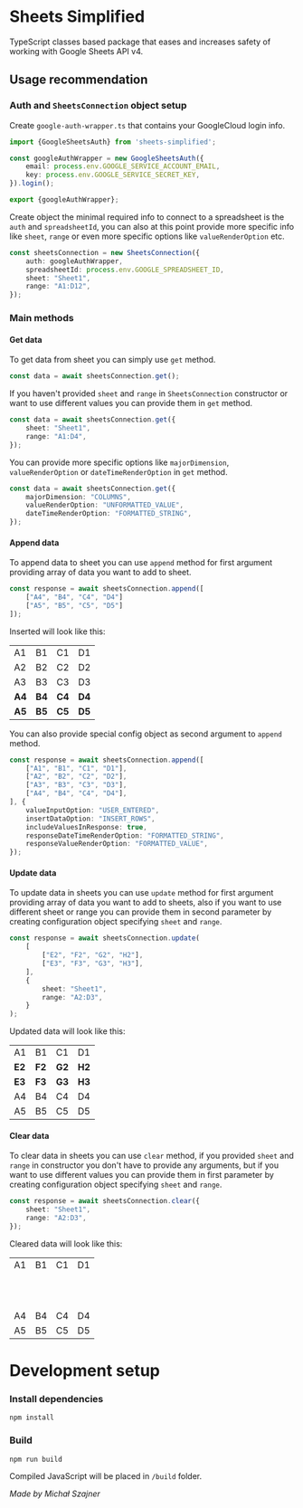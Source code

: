 # Sheets Simplified

TypeScript classes based package that eases and increases safety of working with Google Sheets API v4.

## Usage recommendation

### Auth and `SheetsConnection` object setup

Create `google-auth-wrapper.ts` that contains your GoogleCloud login info.

```typescript
import {GoogleSheetsAuth} from 'sheets-simplified';

const googleAuthWrapper = new GoogleSheetsAuth({
    email: process.env.GOOGLE_SERVICE_ACCOUNT_EMAIL,
    key: process.env.GOOGLE_SERVICE_SECRET_KEY,
}).login();

export {googleAuthWrapper};
```

Create object the minimal required info to connect to a spreadsheet is the `auth` and `spreadsheetId`, you can also at
this point provide more specific info like `sheet`, `range` or even more specific options like `valueRenderOption` etc.

```typescript 
const sheetsConnection = new SheetsConnection({
    auth: googleAuthWrapper,
    spreadsheetId: process.env.GOOGLE_SPREADSHEET_ID,
    sheet: "Sheet1",
    range: "A1:D12",
});
```

### Main methods

#### Get data

To get data from sheet you can simply use `get` method.

```typescript
const data = await sheetsConnection.get();
```

If you haven't provided `sheet` and `range` in `SheetsConnection` constructor or want to use different values you can
provide them in `get` method.

```typescript
const data = await sheetsConnection.get({
    sheet: "Sheet1",
    range: "A1:D4",
});
```

You can provide more specific options like `majorDimension`, `valueRenderOption` or `dateTimeRenderOption` in `get`
method.

```typescript
const data = await sheetsConnection.get({
    majorDimension: "COLUMNS",
    valueRenderOption: "UNFORMATTED_VALUE",
    dateTimeRenderOption: "FORMATTED_STRING",
});
```

#### Append data

To append data to sheet you can use `append` method for first argument providing array of data you want to add to sheet.

```typescript
const response = await sheetsConnection.append([
    ["A4", "B4", "C4", "D4"]
    ["A5", "B5", "C5", "D5"]
]);
```

Inserted will look like this:

<table>
    <tr><td>A1</td><td>B1</td><td>C1</td><td>D1</td></tr>
    <tr><td>A2</td><td>B2</td><td>C2</td><td>D2</td></tr>
    <tr><td>A3</td><td>B3</td><td>C3</td><td>D3</td></tr>
    <tr style="font-weight: bold"><td>A4</td><td>B4</td><td>C4</td><td>D4</td></tr>
    <tr style="font-weight: bold"><td>A5</td><td>B5</td><td>C5</td><td>D5</td></tr>
</table>

You can also provide special config object as second argument to `append` method.

```typescript
const response = await sheetsConnection.append([
    ["A1", "B1", "C1", "D1"],
    ["A2", "B2", "C2", "D2"],
    ["A3", "B3", "C3", "D3"],
    ["A4", "B4", "C4", "D4"],
], {
    valueInputOption: "USER_ENTERED",
    insertDataOption: "INSERT_ROWS",
    includeValuesInResponse: true,
    responseDateTimeRenderOption: "FORMATTED_STRING",
    responseValueRenderOption: "FORMATTED_VALUE",
});
```

#### Update data

To update data in sheets you can use `update` method for first argument providing array of data you want to add to sheets, also if you want to use different sheet or range you can provide them in second parameter by creating configuration object specifying `sheet` and `range`.

```typescript
const response = await sheetsConnection.update(
    [
        ["E2", "F2", "G2", "H2"],
        ["E3", "F3", "G3", "H3"],
    ],
    {
        sheet: "Sheet1",
        range: "A2:D3",
    }
);
```

Updated data will look like this:
<table>
    <tr><td>A1</td><td>B1</td><td>C1</td><td>D1</td></tr>
    <tr style="font-weight: bold"><td>E2</td><td>F2</td><td>G2</td><td>H2</td></tr>
    <tr style="font-weight: bold"><td>E3</td><td>F3</td><td>G3</td><td>H3</td></tr>
    <tr><td>A4</td><td>B4</td><td>C4</td><td>D4</td></tr>
    <tr><td>A5</td><td>B5</td><td>C5</td><td>D5</td></tr>
</table>

#### Clear data

To clear data in sheets you can use `clear` method, if you provided `sheet` and `range` in constructor you don't have to provide any arguments, but if you want to use different values you can provide them in first parameter by creating configuration object specifying `sheet` and `range`.

```typescript
const response = await sheetsConnection.clear({
    sheet: "Sheet1",
    range: "A2:D3",
});
```

Cleared data will look like this:
<table>
    <tr><td>A1</td><td>B1</td><td>C1</td><td>D1</td></tr>
    <tr style="height: 2rem"><td></td><td></td><td></td><td></td></tr>
    <tr style="height: 2rem"><td></td><td></td><td></td><td></td></tr>
    <tr><td>A4</td><td>B4</td><td>C4</td><td>D4</td></tr>
    <tr><td>A5</td><td>B5</td><td>C5</td><td>D5</td></tr>
</table>

# Development setup

### Install dependencies

```shell
npm install
```

### Build

```shell
npm run build
```

Compiled JavaScript will be placed in `/build` folder.

_Made by Michał Szajner_